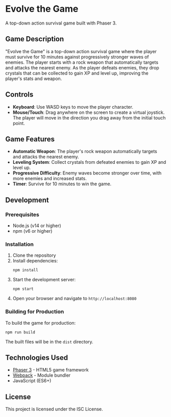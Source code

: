 # Evolve the Game

A top-down action survival game built with Phaser 3.

## Game Description

"Evolve the Game" is a top-down action survival game where the player must survive for 10 minutes against progressively stronger waves of enemies. The player starts with a rock weapon that automatically targets and attacks the nearest enemy. As the player defeats enemies, they drop crystals that can be collected to gain XP and level up, improving the player's stats and weapon.

## Controls

- **Keyboard**: Use WASD keys to move the player character.
- **Mouse/Touch**: Drag anywhere on the screen to create a virtual joystick. The player will move in the direction you drag away from the initial touch point.

## Game Features

- **Automatic Weapon**: The player's rock weapon automatically targets and attacks the nearest enemy.
- **Leveling System**: Collect crystals from defeated enemies to gain XP and level up.
- **Progressive Difficulty**: Enemy waves become stronger over time, with more enemies and increased stats.
- **Timer**: Survive for 10 minutes to win the game.

## Development

### Prerequisites

- Node.js (v14 or higher)
- npm (v6 or higher)

### Installation

1. Clone the repository
2. Install dependencies:
   ```
   npm install
   ```
3. Start the development server:
   ```
   npm start
   ```
4. Open your browser and navigate to `http://localhost:8080`

### Building for Production

To build the game for production:

```
npm run build
```

The built files will be in the `dist` directory.

## Technologies Used

- [Phaser 3](https://phaser.io/phaser3) - HTML5 game framework
- [Webpack](https://webpack.js.org/) - Module bundler
- JavaScript (ES6+)

## License

This project is licensed under the ISC License. 